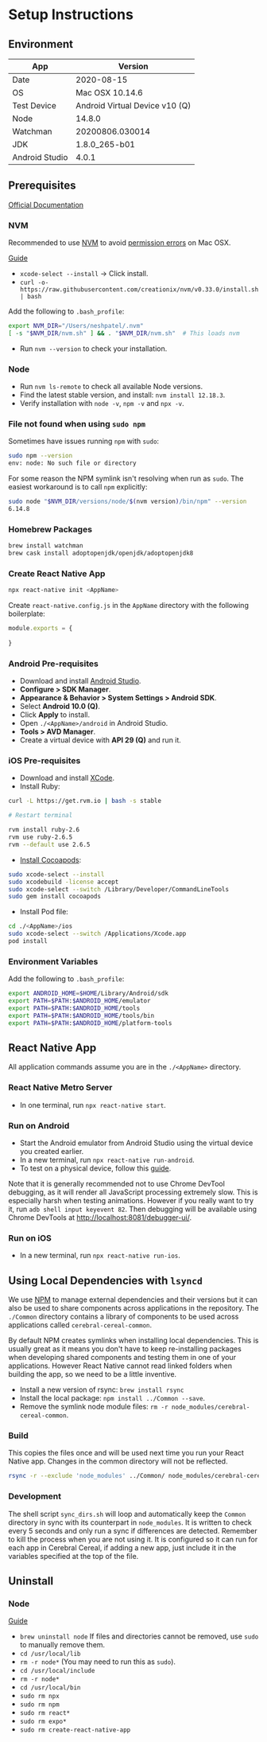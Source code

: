 # Setup Instructions

## Environment

| App            | Version                        |
| -------------- | ------------------------------ |
| Date           | 2020-08-15                     |
| OS             | Mac OSX 10.14.6                |
| Test Device    | Android Virtual Device v10 (Q) |
| Node           | 14.8.0                         |
| Watchman       | 20200806.030014                |
| JDK            | 1.8.0_265-b01                  |
| Android Studio | 4.0.1                          |

## Prerequisites

[Official Documentation](https://reactnative.dev/docs/environment-setup)

### NVM

Recommended to use [NVM](https://github.com/nvm-sh/nvm) to avoid [permission errors](https://docs.npmjs.com/resolving-eacces-permissions-errors-when-installing-packages-globally) on Mac OSX.

[Guide](https://nodesource.com/blog/installing-node-js-tutorial-using-nvm-on-mac-os-x-and-ubuntu/)

* `xcode-select --install` -> Click install.
* `curl -o- https://raw.githubusercontent.com/creationix/nvm/v0.33.0/install.sh | bash`

Add the following to `.bash_profile`:

```bash
export NVM_DIR="/Users/neshpatel/.nvm"
[ -s "$NVM_DIR/nvm.sh" ] && . "$NVM_DIR/nvm.sh"  # This loads nvm
```

* Run `nvm --version` to check your installation.

### Node

* Run `nvm ls-remote` to check all available Node versions.
* Find the latest stable version, and install: `nvm install 12.18.3`.
* Verify installation with `node -v`, `npm -v` and `npx -v`.


### File not found when using `sudo npm`


Sometimes have issues running `npm` with `sudo`:

```bash
sudo npm --version
env: node: No such file or directory
```

For some reason the NPM symlink isn't resolving when run as `sudo`. The easiest
workaround is to call `npm` explicitly:

```bash
sudo node "$NVM_DIR/versions/node/$(nvm version)/bin/npm" --version
6.14.8
```


### Homebrew Packages

```bash
brew install watchman
brew cask install adoptopenjdk/openjdk/adoptopenjdk8
```

### Create React Native App

```bash
npx react-native init <AppName>
```

Create `react-native.config.js` in the `AppName` directory with the following boilerplate:

```js
module.exports = {
  
}
```

### Android Pre-requisites

* Download and install [Android Studio](https://developer.android.com/studio/index.html).
* **Configure > SDK Manager**.
* **Appearance & Behavior > System Settings > Android SDK**.
* Select **Android 10.0 (Q)**.
* Click **Apply** to install.
* Open `./<AppName>/android` in Android Studio.
* **Tools > AVD Manager**.
* Create a virtual device with **API 29 (Q)** and run it.

### iOS Pre-requisites

* Download and install [XCode](https://developer.apple.com/xcode/).
* Install Ruby:

```bash
curl -L https://get.rvm.io | bash -s stable

# Restart terminal

rvm install ruby-2.6
rvm use ruby-2.6.5
rvm --default use 2.6.5
```

* [Install Cocoapods](https://www.programmersought.com/article/53084572438/):

```bash
sudo xcode-select --install
sudo xcodebuild -license accept
sudo xcode-select --switch /Library/Developer/CommandLineTools
sudo gem install cocoapods
```

* Install Pod file:

```bash
cd ./<AppName>/ios
sudo xcode-select --switch /Applications/Xcode.app
pod install
```


### Environment Variables

Add the following to `.bash_profile`:

```bash
export ANDROID_HOME=$HOME/Library/Android/sdk
export PATH=$PATH:$ANDROID_HOME/emulator
export PATH=$PATH:$ANDROID_HOME/tools
export PATH=$PATH:$ANDROID_HOME/tools/bin
export PATH=$PATH:$ANDROID_HOME/platform-tools
```

## React Native App

All application commands assume you are in the `./<AppName>` directory.

### React Native Metro Server

* In one terminal, run `npx react-native start`.

### Run on Android

* Start the Android emulator from Android Studio using the virtual device you created earlier.
* In a new terminal, run `npx react-native run-android`.
* To test on a physical device, follow this [guide](https://reactnative.dev/docs/running-on-device).

Note that it is generally recommended not to use Chrome DevTool debugging, as it will render all JavaScript processing extremely slow. This is especially harsh when testing animations. However if you really want to try it, run `adb shell input keyevent 82`. Then debugging will be available using Chrome DevTools at [http://localhost:8081/debugger-ui/](http://localhost:8081/debugger-ui/).


### Run on iOS

* In a new terminal, run `npx react-native run-ios`.


## Using Local Dependencies with `lsyncd`

We use [NPM](https://www.npmjs.com/) to manage external dependencies and their versions
but it can also be used to share components across applications in the repository. The
`./Common` directory contains a library of components to be used across applications
called `cerebral-cereal-common`.

By default NPM creates symlinks when installing local dependencies. This is usually great
as it means you don't have to keep re-installing packages when developing shared
components and testing them in one of your applications. However React Native cannot 
read linked folders when building the app, so we need to be a little inventive.

* Install a new version of rsync: `brew install rsync`
* Install the local package: `npm install ../Common --save`.
* Remove the symlink node module files: `rm -r node_modules/cerebral-cereal-common`.

### Build

This copies the files once and will be used next time you run your React Native app.
Changes in the common directory will not be reflected.

```bash
rsync -r --exclude 'node_modules' ../Common/ node_modules/cerebral-cereal-common/
```

### Development

The shell script `sync_dirs.sh` will loop and automatically keep the `Common` directory
in sync with its counterpart in `node_modules`. It is written to check every 5 seconds
and only run a sync if differences are detected. Remember to kill the process when you are
not using it. It is configured so it can run for each app in Cerebral Cereal, if adding 
a new app, just include it in the variables specified at the top of the file.

## Uninstall

### Node

[Guide](https://stackoverflow.com/questions/11177954/how-do-i-completely-uninstall-node-js-and-reinstall-from-beginning-mac-os-x)

* `brew uninstall node`  If files and directories cannot be removed, use `sudo` to manually remove them.
* `cd /usr/local/lib`
* `rm -r node*`  (You may need to run this as `sudo`).
* `cd /usr/local/include`
* `rm -r node*`
* `cd /usr/local/bin`
* `sudo rm npx`
* `sudo rm npm`
* `sudo rm react*`
* `sudo rm expo*`
* `sudo rm create-react-native-app`

